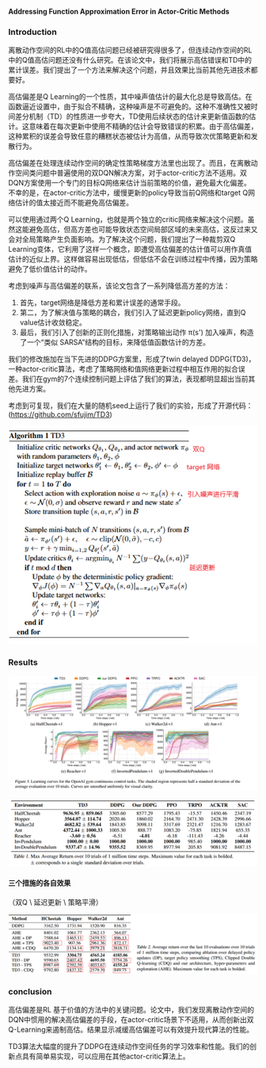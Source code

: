 **Addressing Function Approximation Error in Actor-Critic Methods**

### Introduction

离散动作空间的RL中的Q值高估问题已经被研究得很多了，但连续动作空间的RL中的Q值高估问题还没有什么研究。在该论文中，我们将展示高估错误和TD中的累计误差。我们提出了一个方法来解决这个问题，并且效果比当前其他先进技术都要好。

高估偏差是Q Learning的一个性质，其中噪声值估计的最大化总是导致高估。在函数逼近设置中，由于拟合不精确，这种噪声是不可避免的。这种不准确性又被时间差分机制（TD）的性质进一步夸大，TD使用后续状态的估计来更新值函数的估计。这意味着在每次更新中使用不精确的估计会导致错误的积累。由于高估偏差，这种累积的误差会导致任意的糟糕状态被估计为高值，从而导致次优策略更新和发散行为。

高估偏差在处理连续动作空间的确定性策略梯度方法里也出现了。而且，在离散动作空间类问题中普遍使用的双DQN解决方案，对于actor-critic方法不适用。双DQN方案使用一个专门的目标Q网络来估计当前策略的价值，避免最大化偏差。不幸的是，在actor-critic方法中，缓慢更新的policy导致当前Q网络和target Q网络估计的值太接近而不能避免高估偏差。

可以使用通过两个Q Learning，也就是两个独立的critic网络来解决这个问题。虽然这能避免高估，但高方差也可能导致状态空间局部区域的未来高估，这反过来又会对全局策略产生负面影响。为了解决这个问题，我们提出了一种裁剪双Q Learning变体，它利用了这样一个概念，即遭受高估偏差的估计值可以用作真值估计的近似上界。这样做容易出现低估，但低估不会在训练过程中传播，因为策略避免了低价值估计的动作。

考虑到噪声与高估偏差的联系，该论文包含了一系列降低高方差的方法：

1. 首先，target网络是降低方差和累计误差的通常手段。
2. 第二，为了解决值与策略的耦合，我们引入了延迟更新policy网络，直到Q value估计收敛稳定。
3. 最后，我们引入了创新的正则化措施，对策略输出动作 π(s') 加入噪声，构造了一个“类似 SARSA”结构的目标，来降低值函数估计的方差。

我们的修改施加在当下先进的DDPG方案里，形成了twin delayed DDPG(TD3)，一种actor-critic算法，考虑了策略网络和值网络更新过程中相互作用的拟合误差。我们在gym的7个连续控制问题上评估了我们的算法，表现都明显超出当前其他先进方案。

考虑到可复现，我们在大量的随机seed上运行了我们的实验，形成了开源代码： (https://github.com/sfujim/TD3)

![image-20250409090212855](img/image-20250409090212855.png)

### Results

![image-20250409090726273](img/image-20250409090726273.png)

![image-20250409091015930](img/image-20250409091015930.png)

#### 三个措施的各自效果

（双Q \ 延迟更新 \ 策略平滑）

![image-20250409092353258](img/image-20250409092353258.png)

### conclusion

高估偏差是RL 基于价值的方法中的关键问题。论文中，我们发现离散动作空间的DQN中惯用的解决高估偏差的手段，在actor-critic场景下不适用，从而创新出双Q-Learning来遏制高估。结果显示减缓高估偏差可以有效提升现代算法的性能。

TD3算法大幅度的提升了DDPG在连续动作空间任务的学习效率和性能。我们的创新点具有简单易实现，可以应用在其他actor-critic算法上。